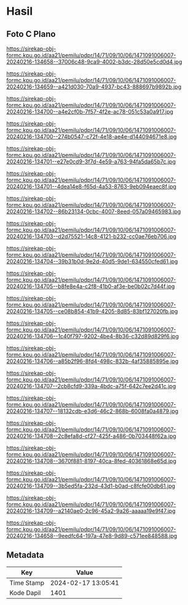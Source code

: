 # Hasil

## Foto C Plano

https://sirekap-obj-formc.kpu.go.id/aa21/pemilu/pdpr/14/71/09/10/06/1471091006007-20240216-134658--37006c48-9ca9-4002-b3dc-28d50e5cd0d4.jpg

https://sirekap-obj-formc.kpu.go.id/aa21/pemilu/pdpr/14/71/09/10/06/1471091006007-20240216-134659--a421d030-70a9-4937-bc43-888697b9892b.jpg

https://sirekap-obj-formc.kpu.go.id/aa21/pemilu/pdpr/14/71/09/10/06/1471091006007-20240216-134700--a4e2cf0b-7f57-4f2e-ac78-051c53a0a917.jpg

https://sirekap-obj-formc.kpu.go.id/aa21/pemilu/pdpr/14/71/09/10/06/1471091006007-20240216-134700--274b0547-c72f-4e18-ae4e-d144094671e8.jpg

https://sirekap-obj-formc.kpu.go.id/aa21/pemilu/pdpr/14/71/09/10/06/1471091006007-20240216-134701--e27e0cd9-3f7d-4e59-a763-94fa5da65b7c.jpg

https://sirekap-obj-formc.kpu.go.id/aa21/pemilu/pdpr/14/71/09/10/06/1471091006007-20240216-134701--4dea14e8-f65d-4a53-8763-9eb094eaec8f.jpg

https://sirekap-obj-formc.kpu.go.id/aa21/pemilu/pdpr/14/71/09/10/06/1471091006007-20240216-134702--86b23134-0cbc-4007-8eed-057a09465983.jpg

https://sirekap-obj-formc.kpu.go.id/aa21/pemilu/pdpr/14/71/09/10/06/1471091006007-20240216-134703--d2d75521-14c8-4121-b232-cc0ae76eb706.jpg

https://sirekap-obj-formc.kpu.go.id/aa21/pemilu/pdpr/14/71/09/10/06/1471091006007-20240216-134704--39b31b0d-9e2d-40d5-9de1-634550cfed61.jpg

https://sirekap-obj-formc.kpu.go.id/aa21/pemilu/pdpr/14/71/09/10/06/1471091006007-20240216-134705--b8fe8e4a-c2f8-41b0-af3e-be0b02c7d44f.jpg

https://sirekap-obj-formc.kpu.go.id/aa21/pemilu/pdpr/14/71/09/10/06/1471091006007-20240216-134705--ce08b854-41b9-4205-8d85-83bf127020fb.jpg

https://sirekap-obj-formc.kpu.go.id/aa21/pemilu/pdpr/14/71/09/10/06/1471091006007-20240216-134706--1c40f797-9202-4be4-8b36-c32d89d829f6.jpg

https://sirekap-obj-formc.kpu.go.id/aa21/pemilu/pdpr/14/71/09/10/06/1471091006007-20240216-134706--a85b2f96-8fd4-498c-832b-4af35885895e.jpg

https://sirekap-obj-formc.kpu.go.id/aa21/pemilu/pdpr/14/71/09/10/06/1471091006007-20240216-134707--2cb8cfd9-339a-4bdc-a75f-642c7ee2d41c.jpg

https://sirekap-obj-formc.kpu.go.id/aa21/pemilu/pdpr/14/71/09/10/06/1471091006007-20240216-134707--18132cdb-e3d6-46c2-868b-6008fa0a4879.jpg

https://sirekap-obj-formc.kpu.go.id/aa21/pemilu/pdpr/14/71/09/10/06/1471091006007-20240216-134708--2c8efa8d-cf27-425f-a486-0b703448f62a.jpg

https://sirekap-obj-formc.kpu.go.id/aa21/pemilu/pdpr/14/71/09/10/06/1471091006007-20240216-134708--3670f881-8197-40ca-8fed-40361868e65d.jpg

https://sirekap-obj-formc.kpu.go.id/aa21/pemilu/pdpr/14/71/09/10/06/1471091006007-20240216-134709--3b5ed5fa-232d-43d1-b0ad-c8fcfe00db61.jpg

https://sirekap-obj-formc.kpu.go.id/aa21/pemilu/pdpr/14/71/09/10/06/1471091006007-20240216-134709--a2140ae0-2c96-45a2-9a26-aaaaa19e9f47.jpg

https://sirekap-obj-formc.kpu.go.id/aa21/pemilu/pdpr/14/71/09/10/06/1471091006007-20240216-134658--9eedfc64-197a-47e8-9d89-c571ee848588.jpg


## Metadata

| Key        | Value               |
| ---------- | ------------------- |
| Time Stamp | 2024-02-17 13:05:41 |
| Kode Dapil | 1401                |



